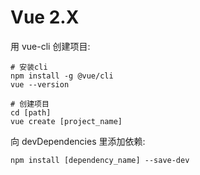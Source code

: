 # Vue 2.X

用 vue-cli 创建项目:

```
# 安装cli
npm install -g @vue/cli
vue --version

# 创建项目
cd [path]
vue create [project_name]
```

向 devDependencies 里添加依赖:

```
npm install [dependency_name] --save-dev
```
